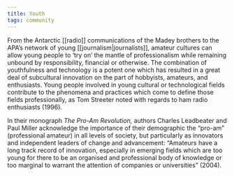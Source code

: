 ```yaml
---
title: Youth
tags: community
---
```


From the Antarctic [[radio]] communications of the Madey brothers to the APA’s network of young [[journalism|journalists]], amateur cultures can allow young people to ‘try on’ the mantle of professionalism while remaining unbound by responsibility, financial or otherwise. The combination of youthfulness and technology is a potent one which has resulted in a great deal of subcultural innovation on the part of hobbyists, amateurs, and enthusiasts. Young people involved in young cultural or technological fields contribute to the phenomena and practices which come to define those fields professionally, as Tom Streeter noted with regards to ham radio enthusiasts (1996). 

In their monograph *The Pro-Am Revolution,* authors Charles Leadbeater and Paul Miller acknowledge the importance of their demographic the “pro-am” (professional amateur) in all levels of society, but particularly as innovators and independent leaders of change and advancement: “Amateurs have a long track record of innovation, especially in emerging fields which are too young for there to be an organised and professional body of knowledge or too marginal to warrant the attention of companies or universities” (2004).